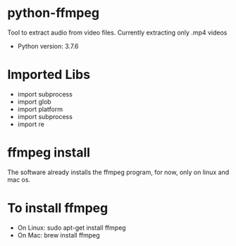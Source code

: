 # python-ffmpeg

Tool to extract audio from video files.
Currently extracting only .mp4 videos

- Python version: 3.7.6

# Imported Libs

- import subprocess
- import glob
- import platform
- import subprocess
- import re

# ffmpeg install

The software already installs the ffmpeg program, for now, only on linux and mac os.

# To install ffmpeg

 - On Linux: sudo apt-get install ffmpeg
 - On Mac: brew install ffmpeg
